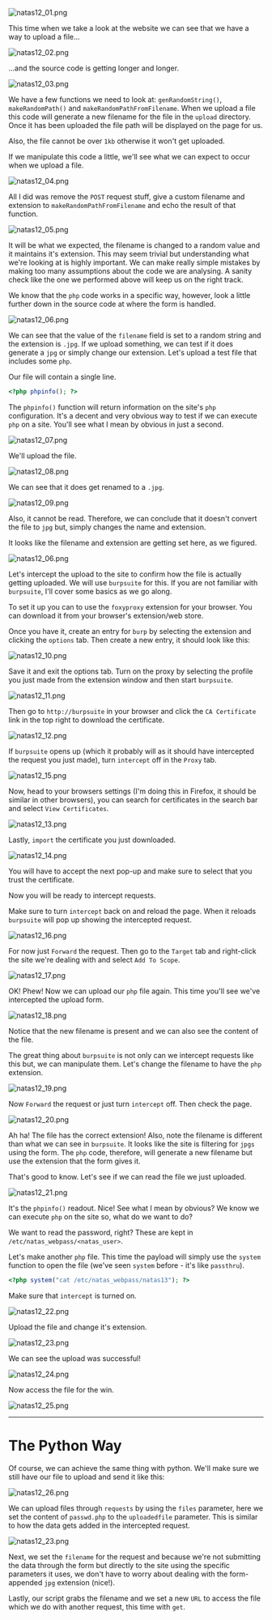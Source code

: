 ![natas12_01.png](https://raw.githubusercontent.com/ToasterMouse/WriteupsAndCTFs/main/overthewire/natas/images/natas12_01.png)

This time when we take a look at the website we can see that we have a way to upload a file...

![natas12_02.png](https://raw.githubusercontent.com/ToasterMouse/WriteupsAndCTFs/main/overthewire/natas/images/natas12_02.png)

...and the source code is getting longer and longer.

![natas12_03.png](https://raw.githubusercontent.com/ToasterMouse/WriteupsAndCTFs/main/overthewire/natas/images/natas12_03.png)

We have a few functions we need to look at: `genRandomString()`, `makeRandomPath()` and `makeRandomPathFromFilename`. When we upload a file this code will generate a new filename for the file in the `upload` directory. Once it has been uploaded the file path will be displayed on the page for us.

Also, the file cannot be over `1kb` otherwise it won't get uploaded.

If we manipulate this code a little, we'll see what we can expect to occur when we upload a file.

![natas12_04.png](https://raw.githubusercontent.com/ToasterMouse/WriteupsAndCTFs/main/overthewire/natas/images/natas12_04.png)

All I did was remove the `POST` request stuff, give a custom filename and extension to `makeRandomPathFromFilename` and echo the result of that function.

![natas12_05.png](https://raw.githubusercontent.com/ToasterMouse/WriteupsAndCTFs/main/overthewire/natas/images/natas12_05.png)

It will be what we expected, the filename is changed to a random value and it maintains it's extension. This may seem trivial but understanding what we're looking at is highly important. We can make really simple mistakes by making too many assumptions about the code we are analysing. A sanity check like the one we performed above will keep us on the right track.

We know that the `php` code works in a specific way, however, look a little further down in the source code at where the form is handled.

![natas12_06.png](https://raw.githubusercontent.com/ToasterMouse/WriteupsAndCTFs/main/overthewire/natas/images/natas12_06.png)

We can see that the value of the `filename` field is set to a random string and the extension is `.jpg`. If we upload something, we can test if it does generate a `jpg` or simply change our extension. Let's upload a test file that includes some `php`.

Our file will contain a single line.
```php
<?php phpinfo(); ?>
```

The `phpinfo()` function will return information on the site's `php` configuration. It's a decent and very obvious way to test if we can execute `php` on a site. You'll see what I mean by obvious in just a second.

![natas12_07.png](https://raw.githubusercontent.com/ToasterMouse/WriteupsAndCTFs/main/overthewire/natas/images/natas12_07.png)

We'll upload the file.

![natas12_08.png](https://raw.githubusercontent.com/ToasterMouse/WriteupsAndCTFs/main/overthewire/natas/images/natas12_08.png)

We can see that it does get renamed to a `.jpg`.

![natas12_09.png](https://raw.githubusercontent.com/ToasterMouse/WriteupsAndCTFs/main/overthewire/natas/images/natas12_09.png)

Also, it cannot be read. Therefore, we can conclude that it doesn't convert the file to `jpg` but, simply changes the name and extension.

It looks like the filename and extension are getting set here, as we figured.

![natas12_06.png](https://raw.githubusercontent.com/ToasterMouse/WriteupsAndCTFs/main/overthewire/natas/images/natas12_06.png)

Let's intercept the upload to the site to confirm how the file is actually getting uploaded. We will use `burpsuite` for this. If you are not familiar with `burpsuite`, I'll cover some basics as we go along. 

To set it up you can to use the `foxyproxy` extension for your browser. You can download it from your browser's extension/web store.

Once you have it, create an entry for `burp` by selecting the extension and clicking the `options` tab. Then create a new entry, it should look like this:

![natas12_10.png](https://raw.githubusercontent.com/ToasterMouse/WriteupsAndCTFs/main/overthewire/natas/images/natas12_10.png)

Save it and exit the options tab. Turn on the proxy by selecting the profile you just made from the extension window and then start `burpsuite`.

![natas12_11.png](https://raw.githubusercontent.com/ToasterMouse/WriteupsAndCTFs/main/overthewire/natas/images/natas12_11.png)

Then go to `http://burpsuite` in your browser and click the `CA Certificate` link in the top right to download the certificate.

![natas12_12.png](https://raw.githubusercontent.com/ToasterMouse/WriteupsAndCTFs/main/overthewire/natas/images/natas12_12.png)

If `burpsuite` opens up (which it probably will as it should have intercepted the request you just made), turn `intercept` off in the `Proxy` tab.

![natas12_15.png](https://raw.githubusercontent.com/ToasterMouse/WriteupsAndCTFs/main/overthewire/natas/images/natas12_15.png)

Now, head to your browsers settings (I'm doing this in Firefox, it should be similar in other browsers), you can search for certificates in the search bar and select `View Certificates`.

![natas12_13.png](https://raw.githubusercontent.com/ToasterMouse/WriteupsAndCTFs/main/overthewire/natas/images/natas12_13.png)

Lastly, `import` the certificate you just downloaded.

![natas12_14.png](https://raw.githubusercontent.com/ToasterMouse/WriteupsAndCTFs/main/overthewire/natas/images/natas12_14.png)

You will have to accept the next pop-up and make sure to select that you trust the certificate.

Now you will be ready to intercept requests. 

Make sure to turn `intercept` back on and reload the page. When it reloads `burpsuite` will pop up showing the intercepted request.

![natas12_16.png](https://raw.githubusercontent.com/ToasterMouse/WriteupsAndCTFs/main/overthewire/natas/images/natas12_16.png)

For now just `Forward` the request. Then go to the `Target` tab and right-click the site we're dealing with and select `Add To Scope`. 

![natas12_17.png](https://raw.githubusercontent.com/ToasterMouse/WriteupsAndCTFs/main/overthewire/natas/images/natas12_17.png)

OK! Phew! Now we can upload our `php` file again. This time you'll see we've intercepted the upload form.

![natas12_18.png](https://raw.githubusercontent.com/ToasterMouse/WriteupsAndCTFs/main/overthewire/natas/images/natas12_18.png)

Notice that the new filename is present and we can also see the content of the file.

The great thing about `burpsuite` is not only can we intercept requests like this but, we can manipulate them. Let's change the filename to have the `php` extension.

![natas12_19.png](https://raw.githubusercontent.com/ToasterMouse/WriteupsAndCTFs/main/overthewire/natas/images/natas12_19.png)

Now `Forward` the request or just turn `intercept` off. Then check the page.

![natas12_20.png](https://raw.githubusercontent.com/ToasterMouse/WriteupsAndCTFs/main/overthewire/natas/images/natas12_20.png)

Ah ha! The file has the correct extension! Also, note the filename is different than what we can see in `burpsuite`. It looks like the site is filtering for `jpgs` using the form. The `php` code, therefore, will generate a new filename but use the extension that the form gives it.

That's good to know. Let's see if we can read the file we just uploaded.

![natas12_21.png](https://raw.githubusercontent.com/ToasterMouse/WriteupsAndCTFs/main/overthewire/natas/images/natas12_21.png)

It's the `phpinfo()` readout. Nice! See what I mean by obvious? We know we can execute `php` on the site so, what do we want to do?

We want to read the password, right? These are kept in `/etc/natas_webpass/<natas_user>`. 

Let's make another `php` file. This time the payload will simply use the `system` function to open the file (we've seen `system` before - it's like `passthru`).

```php
<?php system("cat /etc/natas_webpass/natas13"); ?>
```

Make sure that `intercept` is turned on.

![natas12_22.png](https://raw.githubusercontent.com/ToasterMouse/WriteupsAndCTFs/main/overthewire/natas/images/natas12_22.png)

Upload the file and change it's extension.

![natas12_23.png](https://raw.githubusercontent.com/ToasterMouse/WriteupsAndCTFs/main/overthewire/natas/images/natas12_23.png)

We can see the upload was successful!

![natas12_24.png](https://raw.githubusercontent.com/ToasterMouse/WriteupsAndCTFs/main/overthewire/natas/images/natas12_24.png)

Now access the file for the win.

![natas12_25.png](https://raw.githubusercontent.com/ToasterMouse/WriteupsAndCTFs/main/overthewire/natas/images/natas12_25.png)

---

# The Python Way

Of course, we can achieve the same thing with python. We'll make sure we still have our file to upload and send it like this:

![natas12_26.png](https://raw.githubusercontent.com/ToasterMouse/WriteupsAndCTFs/main/overthewire/natas/images/natas12_26.png)

We can upload files through `requests` by using the `files` parameter, here we set the content of `passwd.php` to the `uploadedfile` parameter. This is similar to how the data gets added in the intercepted request.

![natas12_23.png](https://raw.githubusercontent.com/ToasterMouse/WriteupsAndCTFs/main/overthewire/natas/images/natas12_23.png)

Next, we set the `filename` for the request and because we're not submitting the data through the form but directly to the site using the specific parameters it uses, we don't have to worry about dealing with the form-appended `jpg` extension (nice!).

Lastly, our script grabs the filename and we set a new `URL` to access the file which we do with another request, this time with `get`.
